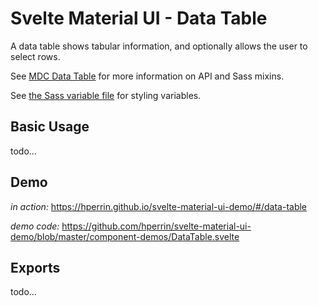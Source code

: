 # Svelte Material UI - Data Table

A data table shows tabular information, and optionally allows the user to select rows.

See [MDC Data Table](https://material.io/develop/web/components/data-tables/) for more information on API and Sass mixins.

See [the Sass variable file](https://github.com/material-components/material-components-web/blob/v3.1.1/packages/mdc-data-table/_variables.scss) for styling variables.

## Basic Usage

todo...

## Demo

*in action:* https://hperrin.github.io/svelte-material-ui-demo/#/data-table

*demo code:* https://github.com/hperrin/svelte-material-ui-demo/blob/master/component-demos/DataTable.svelte

## Exports

todo...
